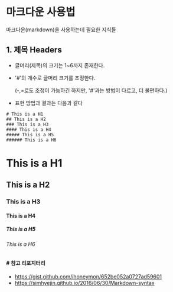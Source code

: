 # 마크다운 사용법
마크다운(markdown)을 사용하는데 필요한 지식들

## 1. 제목 Headers
- 글머리(제목)의 크기는 1~6까지 존재한다.
- '#'의 개수로 글머리 크기를 조정한다.

	(-,=로도 조정이 가능하긴 하지만, '#'과는 방법이 다르고, 더 불편하다.)
- 표현 방법과 결과는 다음과 같다
```
# This is a H1
## This is a H2
### This is a H3
#### This is a H4
##### This is a H5
###### This is a H6
```
# This is a H1
## This is a H2
### This is a H3
#### This is a H4
##### This is a H5
###### This is a H6

#### # 참고 리포지터리
- https://gist.github.com/ihoneymon/652be052a0727ad59601 
- https://simhyejin.github.io/2016/06/30/Markdown-syntax
